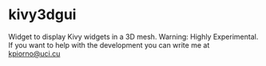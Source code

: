 # kivy3dgui

Widget to display Kivy widgets in a 3D mesh.
Warning:
Highly Experimental. If you want to help with the development you can write me at kpiorno@uci.cu
